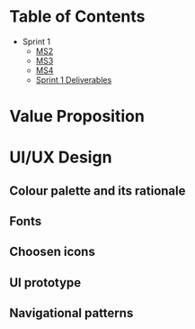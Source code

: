 # Table of Contents

* Sprint 1
  * [MS2](./sprint-1/MS2.md)
  * [MS3](./sprint-1/MS3.md)
  * [MS4](./sprint-1/MS4.md)
  * [Sprint 1 Deliverables](./sprint-1/Sprint%201.md)

# Value Proposition

# UI/UX Design 
## Colour palette and its rationale

## Fonts

## Choosen icons

## UI prototype

## Navigational patterns
